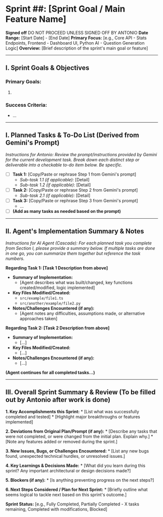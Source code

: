 # Sprint ##: [Sprint Goal / Main Feature Name]

**Signed off** DO NOT PROCEED UNLESS SIGNED OFF BY ANTONIO
**Date Range:** [Start Date] - [End Date]
**Primary Focus:** [e.g., Core API - Stats Endpoints, Frontend - Dashboard UI, Python AI - Question Generation Logic]
**Overview:** [Brief description of the sprint's main goal or feature]

---

## I. Sprint Goals & Objectives

### Primary Goals:
1. 

### Success Criteria:
- ...

---

## I. Planned Tasks & To-Do List (Derived from Gemini's Prompt)

*Instructions for Antonio: Review the prompt/instructions provided by Gemini for the current development task. Break down each distinct step or deliverable into a checkable to-do item below. Be specific.*

- [ ] **Task 1:** [Copy/Paste or rephrase Step 1 from Gemini's prompt]
    - *Sub-task 1.1 (if applicable):* [Detail]
    - *Sub-task 1.2 (if applicable):* [Detail]
- [ ] **Task 2:** [Copy/Paste or rephrase Step 2 from Gemini's prompt]
    - *Sub-task 2.1 (if applicable):* [Detail]
- [ ] **Task 3:** [Copy/Paste or rephrase Step 3 from Gemini's prompt]
    - ...
- [ ] **(Add as many tasks as needed based on the prompt)**

---

## II. Agent's Implementation Summary & Notes

*Instructions for AI Agent (Cascade): For each planned task you complete from Section I, please provide a summary below. If multiple tasks are done in one go, you can summarize them together but reference the task numbers.*

**Regarding Task 1: [Task 1 Description from above]**
* **Summary of Implementation:**
    * [Agent describes what was built/changed, key functions created/modified, logic implemented]
* **Key Files Modified/Created:**
    * `src/example/file1.ts`
    * `src/another/example/file2.py`
* **Notes/Challenges Encountered (if any):**
    * [Agent notes any difficulties, assumptions made, or alternative approaches taken]

**Regarding Task 2: [Task 2 Description from above]**
* **Summary of Implementation:**
    * [...]
* **Key Files Modified/Created:**
    * [...]
* **Notes/Challenges Encountered (if any):**
    * [...]

**(Agent continues for all completed tasks...)**

---

## III. Overall Sprint Summary & Review (To be filled out by Antonio after work is done)

**1. Key Accomplishments this Sprint:**
    * [List what was successfully completed and tested]
    * [Highlight major breakthroughs or features implemented]

**2. Deviations from Original Plan/Prompt (if any):**
    * [Describe any tasks that were not completed, or were changed from the initial plan. Explain why.]
    * [Note any features added or removed during the sprint.]

**3. New Issues, Bugs, or Challenges Encountered:**
    * [List any new bugs found, unexpected technical hurdles, or unresolved issues.]

**4. Key Learnings & Decisions Made:**
    * [What did you learn during this sprint? Any important architectural or design decisions made?]

**5. Blockers (if any):**
    * [Is anything preventing progress on the next steps?]

**6. Next Steps Considered / Plan for Next Sprint:**
    * [Briefly outline what seems logical to tackle next based on this sprint's outcome.]

**Sprint Status:** [e.g., Fully Completed, Partially Completed - X tasks remaining, Completed with modifications, Blocked]